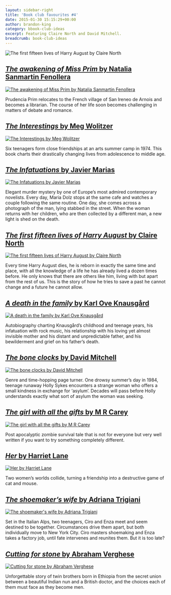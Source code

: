 ```yaml
---
layout: sidebar-right
title: 'Book club favourites #4'
date: 2015-01-30 15:15:29+00:00
author: brandon-king
category: bbook-club-ideas
excerpt: Featuring Claire North and David Mitchell.
breadcrumb: book-club-ideas
---
```

![The first fifteen lives of Harry August by Claire North](/images/featured/featured-the-first-fifteen-lives-of-harry-august.jpg)

## [<cite>The awakening of Miss Prim</cite> by Natalia Sanmartin Fenollera](http://suffolk.spydus.co.uk/cgi-bin/spydus.exe/ENQ/OPAC/BIBENQ/1070796?QRY=CTIBIB%3C%20IRN(37212004)&QRYTEXT=The%20awakening%20of%20Miss%20Prim)

[![The awakening of Miss Prim by Natalia Sanmartin Fenollera](/images/article/the-awakening-of-miss-prim.jpg)](http://suffolk.spydus.co.uk/cgi-bin/spydus.exe/ENQ/OPAC/BIBENQ/1070796?QRY=CTIBIB%3C%20IRN(37212004)&QRYTEXT=The%20awakening%20of%20Miss%20Prim)

Prudencia Prim relocates to the French village of San Ireneo de Arnois and becomes a librarian. The course of her life soon becomes challenging in matters of debate and romance.

## [<cite>The Interestings</cite> by Meg Wolitzer](http://suffolk.spydus.co.uk/cgi-bin/spydus.exe/ENQ/OPAC/BIBENQ/1074263?QRY=CTIBIB%3C%20IRN(23033561)&QRYTEXT=The%20Interestings)

[![The Interestings by Meg Wolitzer](/images/article/the-interestings.jpg)](http://suffolk.spydus.co.uk/cgi-bin/spydus.exe/ENQ/OPAC/BIBENQ/1074263?QRY=CTIBIB%3C%20IRN(23033561)&QRYTEXT=The%20Interestings)

Six teenagers form close friendships at an arts summer camp in 1974. This book charts their drastically changing lives from adolescence to middle age.

## [<cite>The Infatuations</cite> by Javier Marias](http://suffolk.spydus.co.uk/cgi-bin/spydus.exe/ENQ/OPAC/BIBENQ/1076458?QRY=CTIBIB%3C%20IRN(17403248)&QRYTEXT=The%20infatuations)

[![The Infatuations by Javier Marias](/images/article/the-infatuations.jpg)](http://suffolk.spydus.co.uk/cgi-bin/spydus.exe/ENQ/OPAC/BIBENQ/1076458?QRY=CTIBIB%3C%20IRN(17403248)&QRYTEXT=The%20infatuations)

Elegant murder mystery by one of Europe’s most admired contemporary novelists. Every day, Maria Dolz stops at the same cafe and watches a couple following the same routine. One day, she comes across a photograph of the man, lying stabbed in the street. When the woman returns with her children, who are then collected by a different man, a new light is shed on the death.

## [<cite>The first fifteen lives of Harry August</cite> by Claire North](http://suffolk.spydus.co.uk/cgi-bin/spydus.exe/ENQ/OPAC/BIBENQ/1078609?QRY=CTIBIB%3C%20IRN(34789341)&QRYTEXT=The%20first%20fifteen%20lives%20of%20Harry%20August)

[![The first fifteen lives of Harry August by Claire North](/images/article/the-first-fifteen-lives-of-harry-august.jpg)](http://suffolk.spydus.co.uk/cgi-bin/spydus.exe/ENQ/OPAC/BIBENQ/1078609?QRY=CTIBIB%3C%20IRN(34789341)&QRYTEXT=The%20first%20fifteen%20lives%20of%20Harry%20August)

Every time Harry August dies, he is reborn in exactly the same time and place, with all the knowledge of a life he has already lived a dozen times before. He only knows that there are others like him, living with but apart from the rest of us. This is the story of how he tries to save a past he cannot change and a future he cannot allow.

## [<cite>A death in the family</cite> by Karl Ove Knausgård](http://suffolk.spydus.co.uk/cgi-bin/spydus.exe/ENQ/OPAC/BIBENQ/1081078?QRY=CTIBIB%3C%20IRN(142717)&QRYTEXT=A%20death%20in%20the%20family)

[![A death in the family by Karl Ove Knausgård](/images/article/a-death-in-the-family.jpg)](http://suffolk.spydus.co.uk/cgi-bin/spydus.exe/ENQ/OPAC/BIBENQ/1081078?QRY=CTIBIB%3C%20IRN(142717)&QRYTEXT=A%20death%20in%20the%20family)

Autobiography charting Knausgård&#8217;s childhood and teenage years, his infatuation with rock music, his relationship with his loving yet almost invisible mother and his distant and unpredictable father, and his bewilderment and grief on his father&#8217;s death.

## [<cite>The bone clocks</cite> by David Mitchell](http://suffolk.spydus.co.uk/cgi-bin/spydus.exe/ENQ/OPAC/BIBENQ/1092293?QRY=CTIBIB%3C%20IRN(39948602)&QRYTEXT=The%20bone%20clocks)

[![The bone clocks by David Mitchell](/images/article/the-bone-clocks.jpg)](http://suffolk.spydus.co.uk/cgi-bin/spydus.exe/ENQ/OPAC/BIBENQ/1092293?QRY=CTIBIB%3C%20IRN(39948602)&QRYTEXT=The%20bone%20clocks)

Genre and time-hopping page turner. One drowsy summer&#8217;s day in 1984, teenage runaway Holly Sykes encounters a strange woman who offers a small kindness in exchange for &#8216;asylum&#8217;. Decades will pass before Holly understands exactly what sort of asylum the woman was seeking.

## [<cite>The girl with all the gifts</cite> by M R Carey](http://suffolk.spydus.co.uk/cgi-bin/spydus.exe/ENQ/OPAC/BIBENQ/1094156?QRY=CTIBIB%3C%20IRN(31449826)&QRYTEXT=The%20girl%20with%20all%20the%20gifts)

[![The girl with all the gifts by M R Carey](/images/article/the-girl-with-all-the-gifts.jpg)](http://suffolk.spydus.co.uk/cgi-bin/spydus.exe/ENQ/OPAC/BIBENQ/1094156?QRY=CTIBIB%3C%20IRN(31449826)&QRYTEXT=The%20girl%20with%20all%20the%20gifts)

Post apocalyptic zombie survival tale that is not for everyone but very well written if you want to try something completely different.

## [<cite>Her</cite> by Harriet Lane](http://suffolk.spydus.co.uk/cgi-bin/spydus.exe/ENQ/OPAC/BIBENQ/1096738?QRY=CTIBIB%3C%20IRN(464185)&QRYTEXT=Her)

[![Her by Harriet Lane](/images/article/her.jpg)](http://suffolk.spydus.co.uk/cgi-bin/spydus.exe/ENQ/OPAC/BIBENQ/1096738?QRY=CTIBIB%3C%20IRN(464185)&QRYTEXT=Her)

Two women&#8217;s worlds collide, turning a friendship into a destructive game of cat and mouse.

## [<cite>The shoemaker&#8217;s wife</cite> by Adriana Trigiani](http://suffolk.spydus.co.uk/cgi-bin/spydus.exe/ENQ/OPAC/BIBENQ/1097660?QRY=CTIBIB%3C%20IRN(862623)&QRYTEXT=The%20shoemaker%27s%20wife)

[![The shoemaker's wife by Adriana Trigiani](/images/article/the-shoemakers-wife.jpg)](http://suffolk.spydus.co.uk/cgi-bin/spydus.exe/ENQ/OPAC/BIBENQ/1097660?QRY=CTIBIB%3C%20IRN(862623)&QRYTEXT=The%20shoemaker%27s%20wife)

Set in the Italian Alps, two teenagers, Ciro and Enza meet and seem destined to be together. Circumstances drive them apart, but both individually move to New York City. Ciro masters shoemaking and Enza takes a factory job, until fate intervenes and reunites them. But it is too late?

## [<cite>Cutting for stone</cite> by Abraham Verghese](http://suffolk.spydus.co.uk/cgi-bin/spydus.exe/ENQ/OPAC/BIBENQ/1098762?QRY=CTIBIB%3C%20IRN(563323)&QRYTEXT=Cutting%20for%20stone)

[![Cutting for stone by Abraham Verghese](/images/article/cutting-for-stone.jpg)](http://suffolk.spydus.co.uk/cgi-bin/spydus.exe/ENQ/OPAC/BIBENQ/1098762?QRY=CTIBIB%3C%20IRN(563323)&QRYTEXT=Cutting%20for%20stone)

Unforgettable story of twin brothers born in Ethiopia from the secret union between a beautiful Indian nun and a British doctor, and the choices each of them must face as they become men.
